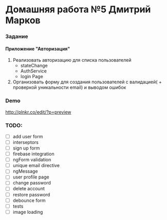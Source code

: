 # Домашняя работа №5 Дмитрий Марков

### Задание

#### Приложение "Авторизация"

1. Реализовать авторизацию для списка пользователей
     - stateChange
     - AuthService
     - login Page
2. Организовать форму для создания пользователей с валидацией( + проверкой уникальности email) и выводом ошибок

### Demo
http://plnkr.co/edit/?p=preview

### TODO:
- [ ] add user form
- [ ] interseptors
- [ ] sign up form
- [ ] firebase integration
- [ ] ngForm validation
- [ ] unique email directive
- [ ] ngMessage
- [ ] user profile page
- [ ] change password
- [ ] delete account
- [ ] restore password
- [ ] debounce form
- [ ] tests
- [ ] image loading
